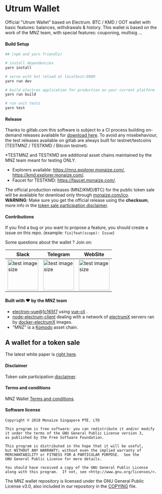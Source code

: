 # Utrum Wallet

Official "Utrum Wallet" based on Electrum.
BTC / KMD / OOT wallet with basic features: balances, withdrawals & history.
This wallet is based on the work of the MNZ team, with special features: couponing, multisig ...

#### Build Setup

``` bash
## (npm and yarn friendly)

# install dependencies
yarn install

# serve with hot reload at localhost:9080
yarn run dev

# build electron application for production on your current platform
yarn run build

# run unit tests
yarn test

```
#### Release

Thanks to gitlab.com this software is subject to a CI process building on-demand releases available for [download here](https://gitlab.com/monaize-mnz/mnz-wallet/tags).
To avoid any misebehaviour, the test releases available on gitlab are always built for testnet/testcoins (TESTMNZ / TESTKMD / Bitcoin testnet).

*TESTMNZ and TESTKMD are additional asset chains maintained by the MNZ team meant for testing ONLY.
- Explorers available: https://mnz.explorer.monaize.com/, https://kmd.explorer.monaize.com/.
- Faucet for TESTKMD: https://faucet.monaize.com/.

The official production releases (MNZ/KMD/BTC) for the public token sale will be available for download only through [monaize.com/ico](https://monaize.com/ico).  
**WARNING**: Make sure you get the official release using the **checksum**, more info in the [token sale participation disclaimer](https://gitlab.com/monaize-mnz/mnz-wallet/blob/master/LEGAL/DISCLAIMER).

#### Contributions

If you find a bug or you want to propose a feature, you should create a issue on this repo. (example: ```fix|feat(scope): Issue```)

Some questions about the wallet ? Join on:

Slack | Telegram | WebSite
--------------- | ---- | ---
[<img src="./resources/assets/slack_icon.png" alt="test image size" height="100px" width="100px">](https://docs.google.com/forms/d/e/1FAIpQLScre9X8loy1Q5zhelpqVfCib65m4PKc2kWUKKYgDIE67Mx9Pg/viewform) | [<img src="./resources/assets/telegram_icon.png" alt="test image size" height="100px" width="100px">](https://t.me/MonaizeOfficial) | [<img src="./build/icons/512x512.png" alt="test image size" height="100px" width="100px">](https://monaize.com/#/uk/ico)

#### Built with ♥️ by the MNZ team
- [electron-vue](https://github.com/SimulatedGREG/electron-vue)@[1c165f7](https://github.com/SimulatedGREG/electron-vue/tree/1c165f7c5e56edaf48be0fbb70838a1af26bb015) using [vue-cli](https://github.com/vuejs/vue-cli) . 
- [node-electrum-client](https://github.com/Monaize/node-electrum-client/tree/electrumx-persistence) dealing with a network of [electrumX](https://github.com/Monaize/electrumx) servers ran by [docker-electrumX](https://github.com/Monaize/docker-electrumx) images.
- "MNZ" is a [Komodo](https://github.com/Monaize/komodo) asset chain.


## A wallet for a token sale
The latest white paper is [right here](https://monaize.com/assets/pdf/monaize_whitepaper.pdf).

#### Disclaimer

Token sale participation [disclaimer](https://gitlab.com/monaize-mnz/mnz-wallet/blob/master/LEGAL/DISCLAIMER).

#### Terms and conditions

MNZ Wallet [Terms and conditions](https://gitlab.com/monaize-mnz/mnz-wallet/blob/master/LEGAL/TERMS_AND_CONDITIONS).

#### Software license

```
Copyright © 2018 Monaize Singapore PTE. LTD

This program is free software: you can redistribute it and/or modify
it under the terms of the GNU General Public License version 3,
as published by the Free Software Foundation.

This program is distributed in the hope that it will be useful,
but WITHOUT ANY WARRANTY; without even the implied warranty of
MERCHANTABILITY or FITNESS FOR A PARTICULAR PURPOSE.  See the
GNU General Public License for more details.

You should have received a copy of the GNU General Public License
along with this program.  If not, see <http://www.gnu.org/licenses/>.
```

The MNZ wallet repository is licensed under the GNU General Public License v3.0, also included in our repository in the [COPYING](https://gitlab.com/monaize-mnz/mnz-wallet/blob/master/LEGAL/COPYING) file.

